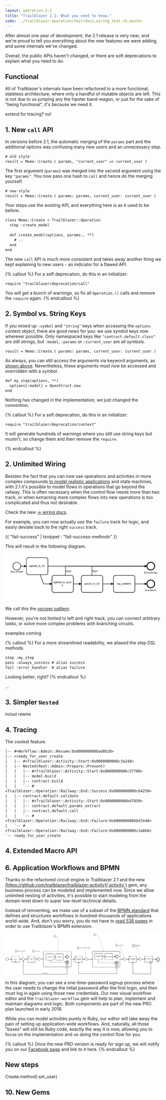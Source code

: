 ```yaml
---
layout: operation-2-1
title: "Trailblazer 2.1: What you need to know."
code: ../trailblazer-operation/test/docs,wiring_test.rb,master
---
```


After almost one year of development, the 2.1 release is very near, and we're proud to tell you everything about the new features we were adding, and some internals we've changed.

Overall, the public APIs haven't changed, or there are soft deprecations to explain what you need to do.

## Functional

All of Trailblazer's internals have been refactored to a more functional, stateless architecture, where only a handful of mutable objects are left. This is not due to us jumping any the hipster band-wagon, or just for the sake of "being functional", it's because we need it.

extend for tracing? no!

## 1. New `call` API

In versions before 2.1, the automatic merging of the `params` part and the additional options was confusing many new users and an unnecessary step.

    # old style
    result = Memo::Create.( params, "current_user" => current_user )

The first argument (`params`) was merged into the second argument using the key `"params"`. You now pass one hash to `call` and hence do the merging yourself.

    # new style
    result = Memo::Create.( params: params, current_user: current_user )

Your steps use the existing API, and everything here is as it used to be before.

    class Memo::Create < Trailblazer::Operation
      step :create_model

      def create_model(options, params:, **)
        # ..
      end
    end

The new `call` API is much more consistent and takes away another thing we kept explaining to new users - an indicator for a flawed API.

{% callout %}
For a soft deprecation, do this in an initializer:

    require "trailblazer/deprecation/call"

You will get a bunch of warnings, so fix all `Operation.()` calls and remove the `require` again.
{% endcallout %}

## 2. Symbol vs. String Keys

If you mixed up `:symbol` and `"string"` keys when accessing the `options` context object, there are good news for you: we use symbol keys now wherever possible. Only namespaced keys like `"contract.default.class"` are still strings, but `:model`, `:params` or `:current_user` are all symbols.

    result = Memo::Create.( params: params, current_user: current_user )

As always, you can still access the arguments via keyword arguments, as [shown above](#new-call-api). Nevertheless, these arguments must now be accessed and overridden with a symbol.

    def my_step(options, **)
      options[:model] = OpenStruct.new
    end

Nothing has changed in the implementation; we just changed the convention.

{% callout %}
For a soft deprecation, do this in an initializer:

    require "trailblazer/deprecation/context"

It will generate hundreds of warnings where you still use string keys but mustn't, so change them and then remove the `require`.

{% endcallout %}


## 2. Unlimited Wiring

Besides the fact that you can now use operations and activities in more complex compounds [to model realistic applications](#application-workflows) and state machines, with 2.1 it's possible to model flows in operations that go beyond the railway. This is often necessary when the control flow needs more than two track, or when extracting more complex flows into new operations is too complicated and thus not desirable.

Check the new [→ wiring docs](/2.1/trailblazer/wiring.html).

For example, you can now actually _use_ the `failure` track for logic, and easily deviate back to the right `success` track.

{{ "fail-success" | tsnippet : "fail-success-methods" }}

This will result in the following diagram.

<img src="/images/2.1/trailblazer/recover.png">

We call this the [_recover_ pattern](/2.1/trailblazer/wiring.html#recover).

However, you're not limited to left and right track, you can connect arbitrary tasks, or solve more complex problems with branching circuits.

examples coming

{% callout %}
  For a more streamlined readability, we aliased the step DSL methods.

    step :my_step
    pass :always_success # alias success
    fail :error_handler  # alias failure

  Looking better, right?
{% endcallout %}

...


## 3. Simpler `Nested`

in/out
rewire

## 4. Tracing

The coolest feature.

    |-- #<Workflow::Admin::Resume:0x0000000006ad8b20>
    |-- >ready_for_user_create
    |   |-- #<Trailblazer::Activity::Start:0x0000000006c3a248>
    |   |-- Nested(Root::Admin::Prepare::Present)
    |   |   |-- #<Trailblazer::Activity::Start:0x0000000006c37700>
    |   |   |-- model.build
    |   |   |-- contract.build
    |   |   `-- #<Trailblazer::Operation::Railway::End::Success:0x0000000006c64250>
    |   |-- contract.default.validate
    |   |   |-- #<Trailblazer::Activity::Start:0x0000000006bd7850>
    |   |   |-- contract.default.params_extract
    |   |   |-- contract.default.call
    |   |   `-- #<Trailblazer::Operation::Railway::End::Failure:0x0000000006bd7e40>
    |   `-- #<Trailblazer::Operation::Railway::End::Failure:0x0000000006c3a8b0>
    `-- ready_for_user_create


## 4. Extended Macro API

## 6. Application Workflows and BPMN

Thanks to the refactored circuit engine in Trailblazer 2.1 and the new [https://github.com/trailblazer/trailblazer-activity](`activity`) gem, any business process can be modeled and implemented now. Since we allow unlimited nesting of activities, it's possible to start modeling from the domain level down to super low-level technical details.

Instead of reinventing, we make use of a subset of the [BPMN standard](http://www.bpmn.org/) that defines and structures workflows in hundred-thousands of applications world-wide. And, don't you worry, you do not have to [read 538 pages](http://www.omg.org/spec/BPMN/2.0/PDF) in order to use Trailblazer's BPMN extension.

<img src="/images/2.1/trailblazer/signup-process.png">

In this diagram, you can see a one-time-password signup process where the user needs to change the initial password after the first login, and then must log in again using those new credentials. Our new visual workflow editor and the `trailblazer-workflow` gem will help to plan, implement and maintain diagrams and logic. Both components are part of the new PRO plan launched in early 2018.

While you can model activities purely in Ruby, our editor will take away the pain of setting up application-wide workflows. And, naturally, all those "boxes" will still be Ruby code, exactly the way it is now, allowing you to focus on the implementation and us doing the control flow for you.

{% callout %}
Once the new PRO version is ready for sign up, we will notify you on our [Facebook page](http://fb.me/trailblazer.to) and link to it here.
{% endcallout %}

## New steps

Create.method(:set_user)

## 10. New Gems

